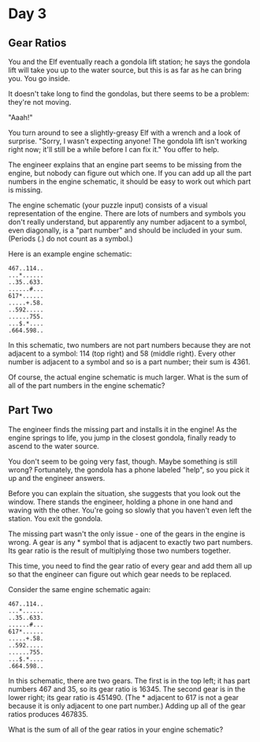 # Day 3

## Gear Ratios 

You and the Elf eventually reach a gondola lift station; he says the gondola lift will take you up to the water source, 
but this is as far as he can bring you. You go inside.

It doesn't take long to find the gondolas, but there seems to be a problem: they're not moving.

"Aaah!"

You turn around to see a slightly-greasy Elf with a wrench and a look of surprise. "Sorry, I wasn't expecting anyone! 
The gondola lift isn't working right now; it'll still be a while before I can fix it." You offer to help.

The engineer explains that an engine part seems to be missing from the engine, but nobody can figure out which one. If 
you can add up all the part numbers in the engine schematic, it should be easy to work out which part is missing.

The engine schematic (your puzzle input) consists of a visual representation of the engine. There are lots of numbers 
and symbols you don't really understand, but apparently any number adjacent to a symbol, even diagonally, is a "part 
number" and should be included in your sum. (Periods (.) do not count as a symbol.)

Here is an example engine schematic:

```
467..114..
...*......
..35..633.
......#...
617*......
.....+.58.
..592.....
......755.
...$.*....
.664.598..
```

In this schematic, two numbers are not part numbers because they are not adjacent to a symbol: 114 (top right) and 58 
(middle right). Every other number is adjacent to a symbol and so is a part number; their sum is 4361.

Of course, the actual engine schematic is much larger. What is the sum of all of the part numbers in the engine 
schematic?

## Part Two

The engineer finds the missing part and installs it in the engine! As the engine springs to life, you jump in the 
closest gondola, finally ready to ascend to the water source.

You don't seem to be going very fast, though. Maybe something is still wrong? Fortunately, the gondola has a phone 
labeled "help", so you pick it up and the engineer answers.

Before you can explain the situation, she suggests that you look out the window. There stands the engineer, holding a 
phone in one hand and waving with the other. You're going so slowly that you haven't even left the station. You exit the 
gondola.

The missing part wasn't the only issue - one of the gears in the engine is wrong. A gear is any * symbol that is 
adjacent to exactly two part numbers. Its gear ratio is the result of multiplying those two numbers together.

This time, you need to find the gear ratio of every gear and add them all up so that the engineer can figure out which 
gear needs to be replaced.

Consider the same engine schematic again:
```
467..114..
...*......
..35..633.
......#...
617*......
.....+.58.
..592.....
......755.
...$.*....
.664.598..
```

In this schematic, there are two gears. The first is in the top left; it has part numbers 467 and 35, so its gear ratio 
is 16345. The second gear is in the lower right; its gear ratio is 451490. (The * adjacent to 617 is not a gear because 
it is only adjacent to one part number.) Adding up all of the gear ratios produces 467835.

What is the sum of all of the gear ratios in your engine schematic?